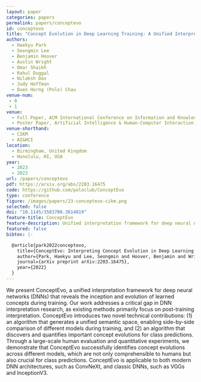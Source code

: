 ```yaml
---
layout: paper
categories: papers
permalink: papers/conceptevo
id: conceptevo
title: "Concept Evolution in Deep Learning Training: A Unified Interpretation Framework and Discoveries"
authors: 
  - Haekyu Park
  - Seongmin Lee
  - Benjamin Hoover
  - Austin Wright
  - Omar Shaikh
  - Rahul Duggal
  - Nilaksh Das
  - Judy Hoffman
  - Duen Horng (Polo) Chau
venue-num:
 - 0
 - 1
venue: 
  - Full Paper, ACM International Conference on Information and Knowledge Management
  - Poster Paper, Artificial Intelligence & Human-Computer Interaction Workshop at ICML
venue-shorthand: 
  - CIKM
  - AI&HCI
location: 
  - Birmingham, United Kingdom
  - Honolulu, HI, USA
year: 
  - 2023
  - 2023
url: /papers/conceptevo
pdf: https://arxiv.org/abs/2203.16475
code: https://github.com/poloclub/ConceptEvo
type: conference
figure: /images/papers/23-conceptevo-cikm.png
selected: false
doi: "10.1145/3583780.3614819"
feature-title: ConceptEvo
feature-description: Unified interpretation framework for deep neural networks that reveals the inception and evolution of learned concepts during training
featured: false
bibtex: |-

  @article{park2022conceptevo,
    title={ConceptEvo: Interpreting Concept Evolution in Deep Learning Training},
    author={Park, Haekyu and Lee, Seongmin and Hoover, Benjamin and Wright, Austin and Shaikh, Omar and Duggal, Rahul and Das, Nilaksh and Hoffman, Judy and Chau, Duen Horng},
    journal={arXiv preprint arXiv:2203.16475},
    year={2022}
  }
---
```


We present ConceptEvo, a unified interpretation framework for deep neural networks (DNNs) that reveals the inception and evolution of learned concepts during training. Our work addresses a critical gap in DNN interpretation research, as existing methods primarily focus on post-training interpretation. ConceptEvo introduces two novel technical contributions: (1) an algorithm that generates a unified semantic space, enabling side-by-side comparison of different models during training, and (2) an algorithm that discovers and quantifies important concept evolutions for class predictions. Through a large-scale human evaluation and quantitative experiments, we demonstrate that ConceptEvo successfully identifies concept evolutions across different models, which are not only comprehensible to humans but also crucial for class predictions. ConceptEvo is applicable to both modern DNN architectures, such as ConvNeXt, and classic DNNs, such as VGGs and InceptionV3.